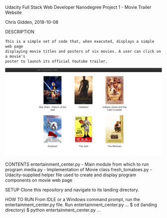 Udacity Full Stack Web Developer Nanodegree 
Project 1 - Movie Trailer Website

Chris Gidden, 2018-10-08

DESCRIPTION

	This is a simple set of code that, when executed, displays a simple web page
	displaying movie titles and posters of six movies. A user can click on a movie's
	poster to launch its official Youtube trailer.

<img src="fresh_tomatoes_screenshot.png">

CONTENTS
	entertainment_center.py - Main module from which to run program
	media.py - Implementation of Movie class
	fresh_tomatoes.py - Udacity-supplied helper file used to create and display 
			    program components on movie web page

SETUP
	Clone this repository and navigate to its landing directory.
	
 
HOW TO RUN
	From IDLE or a Windows command prompt, run the entertainment_center.py file.
	Run entertainment_center.py
...
$ cd (landing directory)
$ python entertainment_center.py
...

